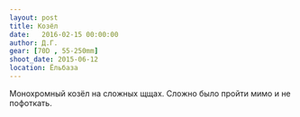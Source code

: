 ```yaml
---
layout: post
title: Козёл
date:   2016-02-15 00:00:00
author: Д.Г.
gear: [70D , 55-250mm]
shoot_date: 2015-06-12
location: Ёльбаза
---
```


Монохромный козёл на сложных щщах. Сложно было пройти мимо и не пофоткать.

